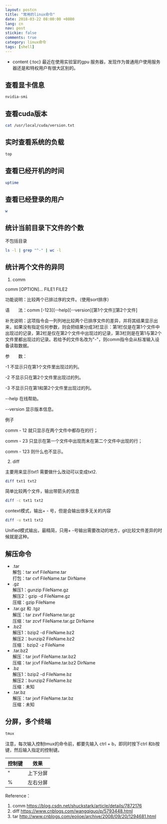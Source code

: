 ```yaml
---
layout: postcn
title: "常用的linux命令"
date: 2018-03-22 08:00:00 +0800
lang: cn
nav: post
stickie: false
comments: true
category: linux命令
tags: [shell]
---
```


* content 
{:toc} 
最近在使用实验室的gpu 服务器，发现作为普通用户使用服务器还是和特权用户有很大区别的。
<!-- more -->
## 查看显卡信息
```sh
nvidia-smi
```

## 查看cuda版本
```sh
cat /usr/local/cuda/version.txt
```
## 实时查看系统的负载
```sh
top
```
## 查看已经开机的时间
```sh
uptime
```
## 查看已经登录的用户
```sh
w
```
## 统计当前目录下文件的个数

不包括目录
```sh
ls -l | grep "^-" | wc -l
```
## 统计两个文件的异同
1. comm 

comm [OPTION]... FILE1 FILE2

功能说明：比较两个已排过序的文件。（使用sort排序）

语　　法：comm [-123][--help][--version][第1个文件][第2个文件]

补充说明：这项指令会一列列地比较两个已排序文件的差异，并将其结果显示出来，如果没有指定任何参数，则会把结果分成3栏显示：第1栏仅是在第1个文件中出现过的记录，第2栏是仅在第2个文件中出现过的记录，第3栏则是在第1与第2个文件里都出现过的记录。若给予的文件名改为"-"，则comm指令会从标准输入设备读取数据。

参　　数：

  -1   不显示只在第1个文件里出现过的列。

  -2   不显示只在第2个文件里出现过的列。

  -3   不显示只在第1和第2个文件里出现过的列。

  --help   在线帮助。

  --version   显示版本信息。

例子

comm - 12     就只显示在两个文件中都存在的行；

comm - 23    只显示在第一个文件中出现而未在第二个文件中出现的行；

comm - 123  则什么也不显示。

2. diff

主要用来显示txt1 需要做什么改动可以变成txt2.
```sh
diff txt1 txt2
```
简单比较两个文件，输出带箭头的信息

```sh
diff -c txt1 txt2
```
context模式，输出+ - 号，但是会输出很多无关的内容

```sh
diff -u txt1 txt2
```
Unified模式输出，最精简，只用+ -号输出需要改动的地方，git比较文件差异的时候就是这种。
## 解压命令
- .tar 
<br>解包：tar xvf FileName.tar
<br>打包：tar cvf FileName.tar DirName
- .gz
<br>解压1：gunzip FileName.gz
<br>解压2：gzip -d FileName.gz
<br>压缩：gzip FileName
- .tar.gz 和 .tgz
<br>解压：tar zxvf FileName.tar.gz
<br>压缩：tar zcvf FileName.tar.gz DirName
- .bz2
<br>解压1：bzip2 -d FileName.bz2
<br>解压2：bunzip2 FileName.bz2
<br>压缩： bzip2 -z FileName
- .tar.bz2
<br>解压：tar jxvf FileName.tar.bz2
<br>压缩：tar jcvf FileName.tar.bz2 DirName
- .bz
<br>解压1：bzip2 -d FileName.bz
<br>解压2：bunzip2 FileName.bz
<br>压缩：未知
- .tar.bz
<br>解压：tar jxvf FileName.tar.bz
<br>压缩：未知

## 分屏，多个终端
```sh
tmux
```
注意，每次输入控制tmux的命令前，都要先输入 ctrl + b，即同时按下ctrl 和b按键，然后输入指定的控制键。

控制键 | 效果
------| ----
"     | 上下分屏
%     | 左右分屏
Reference：
1. comm  https://blog.csdn.net/shuckstark/article/details/7872176
2. diff https://www.cnblogs.com/wangqiguo/p/5793448.html
3. tar http://www.cnblogs.com/eoiioe/archive/2008/09/20/1294681.html